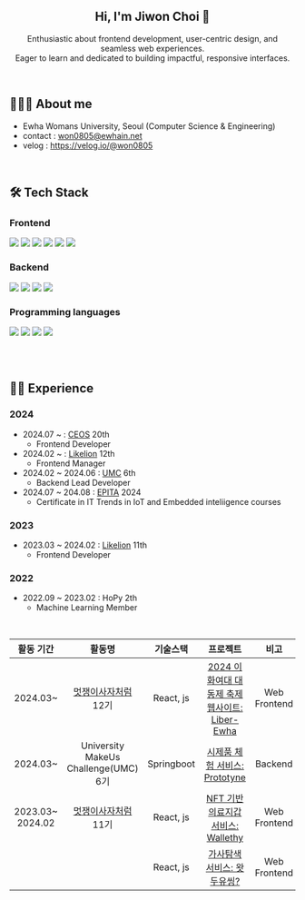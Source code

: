 <div align="center">  
<h2>Hi, I'm Jiwon Choi 👋</h2> 
  
Enthusiastic about frontend development, user-centric design, and seamless web experiences. <br>
Eager to learn and dedicated to building impactful, responsive interfaces. <br>

<br>
</div>

## 👩🏻‍💻 About me
- Ewha Womans University, Seoul (Computer Science & Engineering)
- contact : won0805@ewhain.net
- velog : https://velog.io/@won0805

<br>
  
## 🛠 Tech Stack

### Frontend
<span>
  <img src="https://img.shields.io/badge/html5-E34F26?style=for-the-badge&logo=html5&logoColor=white"> 
  <img src="https://img.shields.io/badge/css-1572B6?style=for-the-badge&logo=css3&logoColor=white"> 
  <img src="https://img.shields.io/badge/javascript-F7DF1E?style=for-the-badge&logo=javascript&logoColor=black"> 
  <img src="https://img.shields.io/badge/React-61DAFB?style=for-the-badge&logo=react&logoColor=white">
  <img src="https://img.shields.io/badge/TypeScript-3178C6?style=for-the-badge&logo=typescript&logoColor=white">
  <img src="https://img.shields.io/badge/Tailwind Css-068bd4?style=for-the-badge&logo=tailwindcss&logoColor=white">
</span>

### Backend 
<span>
  <img src="https://img.shields.io/badge/Spring-6db33f?style=for-the-badge&logo=spring&logoColor=white">    
  <img src="https://img.shields.io/badge/Spring Boot-6db33f?style=for-the-badge&logo=springboot&logoColor=white">     
  <img src="https://img.shields.io/badge/MySQL-4479a1?style=for-the-badge&logo=mysql&logoColor=white">     
  <img src="https://img.shields.io/badge/Flask-000000?style=for-the-badge&logo=flask&logoColor=white"> 
</span>

###  Programming languages
<span>
  <img src="https://img.shields.io/badge/c-a8b9cc?style=for-the-badge&logo=c&logoColor=white">     
  <img src="https://img.shields.io/badge/c++-00599C?style=for-the-badge&logo=c%2B%2B&logoColor=white">     
  <img src="https://img.shields.io/badge/java-007396?style=for-the-badge&logo=java&logoColor=white"> 
  <img src="https://img.shields.io/badge/python-3776AB?style=for-the-badge&logo=python&logoColor=white"> 
</span>

<br><br>

## 🏃‍♀️ Experience
### 2024

- 2024.07 ~ : [CEOS](https://ceos-sinchon.com/) 20th
  - Frontend Developer
- 2024.02 ~ : [Likelion](https://likelion.net/) 12th
  - Frontend Manager
- 2024.02 ~ 2024.06 : [UMC](https://www.instagram.com/uni_makeus_challenge/) 6th
  - Backend Lead Developer
- 2024.07 ~ 204.08 : [EPITA](https://www.epita.fr/en/summer-school-program-overview/) 2024
  - Certificate in IT Trends in IoT and Embedded inteliigence courses 

### 2023 

- 2023.03 ~ 2024.02 : [Likelion](https://likelion.net/) 11th
  - Frontend Developer

### 2022

- 2022.09 ~ 2023.02 : HoPy 2th
  - Machine Learning Member

<br>

|활동 기간|활동명|기술스택|프로젝트|비고|
|:------:|:---:|:---:|:---:|:---:|
|2024.03~|[멋쟁이사자처럼](http://sopt.org/wp/) 12기|React, js|[2024 이화여대 대동제 축제웹사이트: Liber-Ewha](https://github.com/EWHA-LIKELION/12th-Ewha-Festival-Front)|Web Frontend|
|2024.03~|University MakeUs Challenge(UMC) 6기|Springboot|[시제품 체험 서비스: Prototyne](https://github.com/PROTOTYNE)|Backend|
|2023.03~ 2024.02|[멋쟁이사자처럼](http://sopt.org/wp/) 11기|React, js|[NFT 기반 의료지갑 서비스: Wallethy](https://github.com/jiwonnchoi/Wallethy-team2-FE/tree/main/ftest)|Web Frontend|
|||React, js|[가사탐색 서비스: 왓두유씽?](https://github.com/WhatDoYouSing)|Web Frontend|


